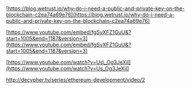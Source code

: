 [https://blog.wetrust.io/why-do-i-need-a-public-and-private-key-on-the-blockchain-c2ea74a69e76](https://blog.wetrust.io/why-do-i-need-a-public-and-private-key-on-the-blockchain-c2ea74a69e76)

[https://www.youtube.com/embed/fgSvXFZ1GuU&?start=1005&end=1187&version=3](https://www.youtube.com/embed/fgSvXFZ1GuU&?start=1005&end=1187&version=3)

[https://www.youtube.com/watch?v=Us\_Og3JeXiI](https://www.youtube.com/watch?v=Us_Og3JeXiI)



http://decypher.tv/series/ethereum-development/video/2



